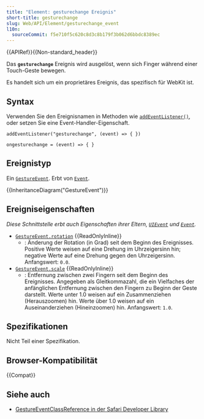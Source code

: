 ```yaml
---
title: "Element: gesturechange Ereignis"
short-title: gesturechange
slug: Web/API/Element/gesturechange_event
l10n:
  sourceCommit: f5e710f5c620c8d3c8b179f3b062d6bbdc8389ec
---
```


{{APIRef}}{{Non-standard_header}}

Das **`gesturechange`** Ereignis wird ausgelöst, wenn sich Finger während einer Touch-Geste bewegen.

Es handelt sich um ein proprietäres Ereignis, das spezifisch für WebKit ist.

## Syntax

Verwenden Sie den Ereignisnamen in Methoden wie [`addEventListener()`](/de/docs/Web/API/EventTarget/addEventListener), oder setzen Sie eine Event-Handler-Eigenschaft.

```js-nolint
addEventListener("gesturechange", (event) => { })

ongesturechange = (event) => { }
```

## Ereignistyp

Ein [`GestureEvent`](/de/docs/Web/API/GestureEvent). Erbt von [`Event`](/de/docs/Web/API/Event).

{{InheritanceDiagram("GestureEvent")}}

## Ereigniseigenschaften

_Diese Schnittstelle erbt auch Eigenschaften ihrer Eltern, [`UIEvent`](/de/docs/Web/API/UIEvent) und [`Event`](/de/docs/Web/API/Event)._

- [`GestureEvent.rotation`](/de/docs/Web/API/GestureEvent/rotation) {{ReadOnlyInline}}
  - : Änderung der Rotation (in Grad) seit dem Beginn des Ereignisses. Positive Werte weisen auf eine Drehung im Uhrzeigersinn hin; negative Werte auf eine Drehung gegen den Uhrzeigersinn. Anfangswert: `0.0`.
- [`GestureEvent.scale`](/de/docs/Web/API/GestureEvent/scale) {{ReadOnlyInline}}
  - : Entfernung zwischen zwei Fingern seit dem Beginn des Ereignisses. Angegeben als Gleitkommazahl, die ein Vielfaches der anfänglichen Entfernung zwischen den Fingern zu Beginn der Geste darstellt. Werte unter 1.0 weisen auf ein Zusammenziehen (Herauszoomen) hin. Werte über 1.0 weisen auf ein Auseinanderziehen (Hineinzoomen) hin. Anfangswert: `1.0`.

## Spezifikationen

Nicht Teil einer Spezifikation.

## Browser-Kompatibilität

{{Compat}}

## Siehe auch

- [GestureEventClassReference in der Safari Developer Library](https://developer.apple.com/documentation/webkitjs/gestureevent)
